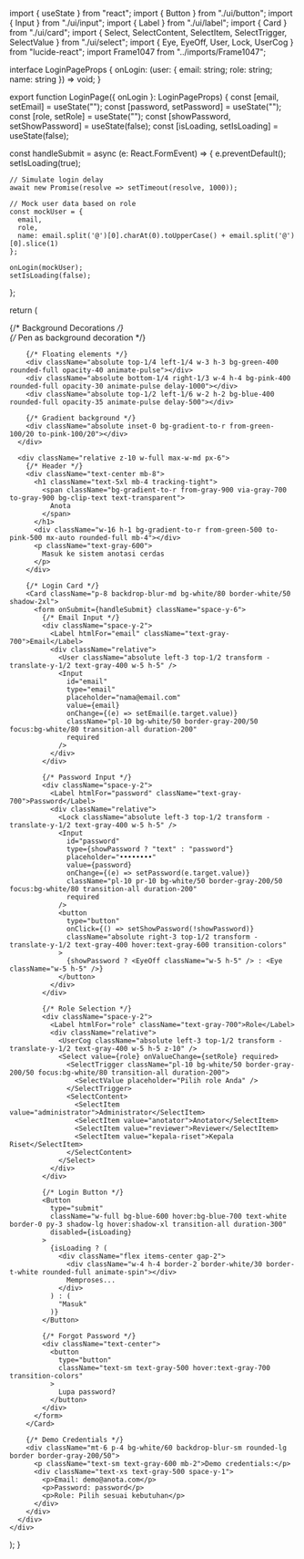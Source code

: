 import { useState } from "react";
import { Button } from "./ui/button";
import { Input } from "./ui/input";
import { Label } from "./ui/label";
import { Card } from "./ui/card";
import { Select, SelectContent, SelectItem, SelectTrigger, SelectValue } from "./ui/select";
import { Eye, EyeOff, User, Lock, UserCog } from "lucide-react";
import Frame1047 from "../imports/Frame1047";

interface LoginPageProps {
  onLogin: (user: { email: string; role: string; name: string }) => void;
}

export function LoginPage({ onLogin }: LoginPageProps) {
  const [email, setEmail] = useState("");
  const [password, setPassword] = useState("");
  const [role, setRole] = useState("");
  const [showPassword, setShowPassword] = useState(false);
  const [isLoading, setIsLoading] = useState(false);

  const handleSubmit = async (e: React.FormEvent) => {
    e.preventDefault();
    setIsLoading(true);
    
    // Simulate login delay
    await new Promise(resolve => setTimeout(resolve, 1000));
    
    // Mock user data based on role
    const mockUser = {
      email,
      role,
      name: email.split('@')[0].charAt(0).toUpperCase() + email.split('@')[0].slice(1)
    };
    
    onLogin(mockUser);
    setIsLoading(false);
  };

  return (
    <div className="min-h-screen bg-gradient-to-br from-gray-50 via-white to-gray-100 flex items-center justify-center relative overflow-hidden">
      {/* Background Decorations */}
      <div className="absolute inset-0">
        {/* Pen as background decoration */}
        <div className="absolute top-1/4 right-1/4 opacity-3 transform rotate-12 scale-150">
          <Frame1047 />
        </div>
        
        {/* Floating elements */}
        <div className="absolute top-1/4 left-1/4 w-3 h-3 bg-green-400 rounded-full opacity-40 animate-pulse"></div>
        <div className="absolute bottom-1/4 right-1/3 w-4 h-4 bg-pink-400 rounded-full opacity-30 animate-pulse delay-1000"></div>
        <div className="absolute top-1/2 left-1/6 w-2 h-2 bg-blue-400 rounded-full opacity-35 animate-pulse delay-500"></div>
        
        {/* Gradient background */}
        <div className="absolute inset-0 bg-gradient-to-r from-green-100/20 to-pink-100/20"></div>
      </div>

      <div className="relative z-10 w-full max-w-md px-6">
        {/* Header */}
        <div className="text-center mb-8">
          <h1 className="text-5xl mb-4 tracking-tight">
            <span className="bg-gradient-to-r from-gray-900 via-gray-700 to-gray-900 bg-clip-text text-transparent">
              Anota
            </span>
          </h1>
          <div className="w-16 h-1 bg-gradient-to-r from-green-500 to-pink-500 mx-auto rounded-full mb-4"></div>
          <p className="text-gray-600">
            Masuk ke sistem anotasi cerdas
          </p>
        </div>

        {/* Login Card */}
        <Card className="p-8 backdrop-blur-md bg-white/80 border-white/50 shadow-2xl">
          <form onSubmit={handleSubmit} className="space-y-6">
            {/* Email Input */}
            <div className="space-y-2">
              <Label htmlFor="email" className="text-gray-700">Email</Label>
              <div className="relative">
                <User className="absolute left-3 top-1/2 transform -translate-y-1/2 text-gray-400 w-5 h-5" />
                <Input
                  id="email"
                  type="email"
                  placeholder="nama@email.com"
                  value={email}
                  onChange={(e) => setEmail(e.target.value)}
                  className="pl-10 bg-white/50 border-gray-200/50 focus:bg-white/80 transition-all duration-200"
                  required
                />
              </div>
            </div>

            {/* Password Input */}
            <div className="space-y-2">
              <Label htmlFor="password" className="text-gray-700">Password</Label>
              <div className="relative">
                <Lock className="absolute left-3 top-1/2 transform -translate-y-1/2 text-gray-400 w-5 h-5" />
                <Input
                  id="password"
                  type={showPassword ? "text" : "password"}
                  placeholder="••••••••"
                  value={password}
                  onChange={(e) => setPassword(e.target.value)}
                  className="pl-10 pr-10 bg-white/50 border-gray-200/50 focus:bg-white/80 transition-all duration-200"
                  required
                />
                <button
                  type="button"
                  onClick={() => setShowPassword(!showPassword)}
                  className="absolute right-3 top-1/2 transform -translate-y-1/2 text-gray-400 hover:text-gray-600 transition-colors"
                >
                  {showPassword ? <EyeOff className="w-5 h-5" /> : <Eye className="w-5 h-5" />}
                </button>
              </div>
            </div>

            {/* Role Selection */}
            <div className="space-y-2">
              <Label htmlFor="role" className="text-gray-700">Role</Label>
              <div className="relative">
                <UserCog className="absolute left-3 top-1/2 transform -translate-y-1/2 text-gray-400 w-5 h-5 z-10" />
                <Select value={role} onValueChange={setRole} required>
                  <SelectTrigger className="pl-10 bg-white/50 border-gray-200/50 focus:bg-white/80 transition-all duration-200">
                    <SelectValue placeholder="Pilih role Anda" />
                  </SelectTrigger>
                  <SelectContent>
                    <SelectItem value="administrator">Administrator</SelectItem>
                    <SelectItem value="anotator">Anotator</SelectItem>
                    <SelectItem value="reviewer">Reviewer</SelectItem>
                    <SelectItem value="kepala-riset">Kepala Riset</SelectItem>
                  </SelectContent>
                </Select>
              </div>
            </div>

            {/* Login Button */}
            <Button
              type="submit"
              className="w-full bg-blue-600 hover:bg-blue-700 text-white border-0 py-3 shadow-lg hover:shadow-xl transition-all duration-300"
              disabled={isLoading}
            >
              {isLoading ? (
                <div className="flex items-center gap-2">
                  <div className="w-4 h-4 border-2 border-white/30 border-t-white rounded-full animate-spin"></div>
                  Memproses...
                </div>
              ) : (
                "Masuk"
              )}
            </Button>

            {/* Forgot Password */}
            <div className="text-center">
              <button
                type="button"
                className="text-sm text-gray-500 hover:text-gray-700 transition-colors"
              >
                Lupa password?
              </button>
            </div>
          </form>
        </Card>

        {/* Demo Credentials */}
        <div className="mt-6 p-4 bg-white/60 backdrop-blur-sm rounded-lg border border-gray-200/50">
          <p className="text-sm text-gray-600 mb-2">Demo credentials:</p>
          <div className="text-xs text-gray-500 space-y-1">
            <p>Email: demo@anota.com</p>
            <p>Password: password</p>
            <p>Role: Pilih sesuai kebutuhan</p>
          </div>
        </div>
      </div>
    </div>
  );
}